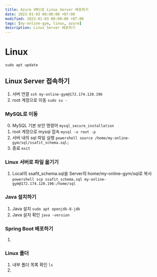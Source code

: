 ```yaml
---
title: Azure VM으로 Linux Server 배포하기
date: 2023-01-03 00:00:00 +07:00
modified: 2023-01-03 00:00:00 +07:00
tags: [my-online-gym, linux, azure]
description: Linux Server 배포하기
---
```


# Linux
`sudo apt update`

## Linux Server 접속하기
1. 서버 연결 `ssh my-online-gym@172.174.120.196`
2. root 계정으로 이동 `sudo su -`

### MySQL로 이동
0. MySQL 기본 보안 명령어 `mysql_secure_installation`
1. root 계정으로 mysql 접속 `mysql -u root -p`
2. 서버 내의 sql 파일 실행
        ```powershell
        source /home/my-online-gym/sql/ssafit_schema.sql;
        ```
3. 종료 `exit`

### Linux 서버로 파일 옮기기
1. Local의 ssafit_schema.sql을 Server의 home/my-online-gym/sql로 복사
        ```powershell
        scp ssafit_schema.sql my-online-gym@172.174.120.196:/home/sql
        ```

### Java 설치하기
1. Java 설치 `sudo apt openjdk-8-jdk`
2. Java 설치 확인 `java -version`

### Spring Boot 배포하기
1. 

### Linux 폴더
1. 내부 폴더 목록 확인 `ls`
2. 
